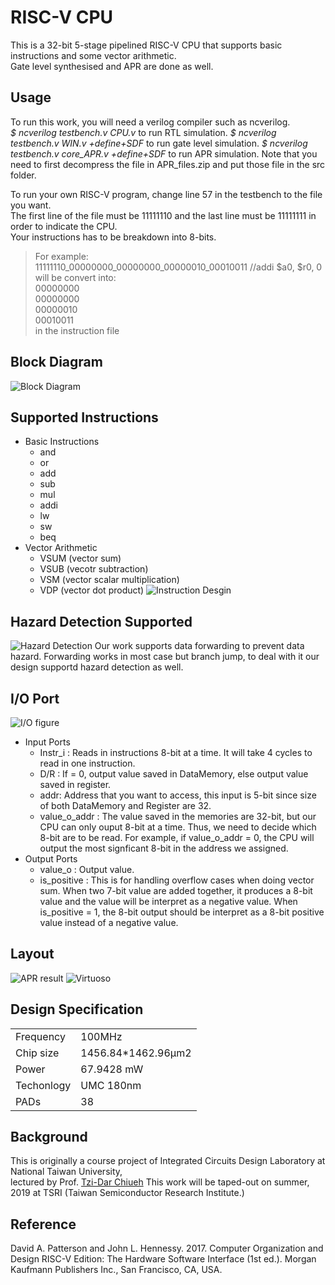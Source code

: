 RISC-V CPU
==================
This is a 32-bit 5-stage pipelined RISC-V CPU that supports basic instructions and some vector arithmetic.  
Gate level synthesised and APR are done as well.

## Usage
To run this work, you will need a verilog compiler such as ncverilog.  
_$ ncverilog testbench.v CPU.v_ to run RTL simulation.
_$ ncverilog testbench.v WIN.v +define+SDF_ to run gate level simulation.
_$ ncverilog testbench.v core_APR.v +define+SDF_ to run APR simulation.
Note that you need to first decompress the file in APR_files.zip and put those file in the src folder.

To run your own RISC-V program, change line 57 in the testbench to the file you want.  
The first line of the file must be 11111110 and the last line must be 11111111 in order to indicate the CPU.  
Your instructions has to be breakdown into 8-bits.  
>For example:  
>11111110_00000000_00000000_00000010_00010011 //addi $a0, $r0, 0  
>will be convert into:  
>00000000  
00000000  
00000010  
00010011  
in the instruction file
## Block Diagram
![Block Diagram](https://github.com/jasonlin316/RISC-V-CPU/blob/master/pic/block_diagram.png)

## Supported Instructions

* Basic Instructions
	* and 
	* or
	* add 
	* sub 
	* mul 
	* addi 
	* lw
	* sw
	* beq 
* Vector Arithmetic
	* VSUM (vector sum)
	* VSUB (vecotr subtraction)
	* VSM  (vector scalar multiplication)
	* VDP  (vector dot product)
![Instruction Desgin](https://github.com/jasonlin316/RISC-V-CPU/blob/master/pic/InstructionType.png)
  
 ## Hazard Detection Supported
 ![Hazard Detection](https://github.com/jasonlin316/RISC-V-CPU/blob/master/pic/HazardDetect.png)
 Our work supports data forwarding to prevent data hazard. Forwarding works in most case but branch jump, to deal with it our design supportd hazard detection as well.
  
  ## I/O Port
  ![I/O figure](https://github.com/jasonlin316/RISC-V-CPU/blob/master/pic/IO.png)
  
* Input Ports
	* Instr_i : Reads in instructions 8-bit at a time. It will take 4 cycles to read in one instruction.
	* D/R : If = 0, output value saved in DataMemory, else output value saved in register.
 	* addr: Address that you want to access, this input is 5-bit since size of both DataMemory and Register are 32.
 	* value_o_addr : The value saved in the memories are 32-bit, but our CPU can only ouput 8-bit at a time. Thus, we need to decide which 8-bit are to be read. For example, if value_o_addr = 0, the CPU will output the most signficant 8-bit in the address we assigned.
* Output Ports
	* value_o : Output value.
  	* is_positive : This is for handling overflow cases when doing vector sum.  When two 7-bit value are added together, it produces a 8-bit value and the value will be interpret as a negative value. When is_positive = 1, the 8-bit output should be interpret as a 8-bit positive value instead of a negative value.

## Layout
![APR result](https://github.com/jasonlin316/RISC-V-CPU/blob/master/pic/APR.png)
![Virtuoso](https://github.com/jasonlin316/RISC-V-CPU/blob/master/pic/layout.png)

## Design Specification

|      |     |
|-----------|---|
| Frequency | 100MHz  |
| Chip size |  1456.84*1462.96µm2  |
|  Power    |  67.9428 mW |
|  Techonlogy | UMC 180nm |
| PADs | 38 |

## Background
This is originally a course project of Integrated Circuits Design Laboratory at National Taiwan University,  
lectured by Prof. [Tzi-Dar Chiueh](http://www.ee.ntu.edu.tw/profile?id=33)
This work will be taped-out on summer, 2019 at TSRI (Taiwan Semiconductor Research Institute.)

## Reference 
David A. Patterson and John L. Hennessy. 2017. Computer Organization and Design RISC-V Edition: The Hardware Software Interface (1st ed.). Morgan Kaufmann Publishers Inc., San Francisco, CA, USA.
